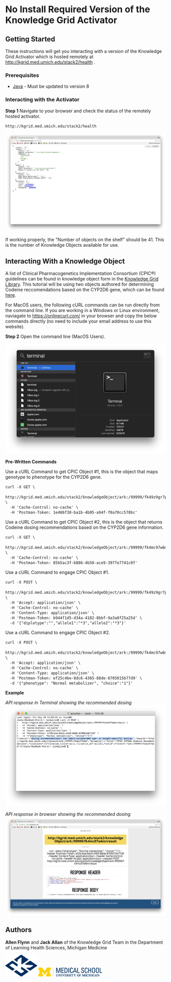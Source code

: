 # No Install Required Version of the Knowledge Grid Activator


## Getting Started

These instructions will get you interacting with a version of the Knowledge Grid Activator which is hosted remotely at http://kgrid.med.umich.edu/stack2/health . 

### Prerequisites

* [Java](http://www.oracle.com/technetwork/java/javase/downloads/jre8-downloads-2133155.html) - Must be updated to version 8


### Interacting with the Activator
**Step 1** Navigate to your browser and check the status of the remotely hosted activator.

```
http://kgrid.med.umich.edu/stack2/health
```

![Remote Activator](/activator-workshop/screenshots/remote_activator.png?raw=true)


If working properly, the "Number of objects on the shelf" should be 41. This is the number of Knowledge Objects available for use.


## Interacting With a Knowledge Object

A list of Clinical Pharmacogenetics Implementation Consortium (CPIC®) guidelines can be found in knowledge object form in the [Knowledge Grid Library](http://kgrid.med.umich.edu/library2/#/). This tutorial will be using two objects authored for determining Codeine reccomendations based on the CYP2D6 gene, which can be found [here](https://umich.box.com/v/CPICKnowledgeObjects).


For MacOS users, the following cURL commands can be run directly from the command line. If you are working in a Windows or Linux environment, naviagate to https://onlinecurl.com/ in your browser and copy the below commands directly (no need to include your email address to use this website). 


**Step 2** Open the command line (MacOS Users).

![Search Terminal](/activator-workshop/screenshots/search_terminal.png?raw=true)


**Pre-Written Commands**

Use a cURL Command to get CPIC Object #1, this is the object that maps genotype to phenotype for the CYP2D6 gene.
```
curl -X GET \
  http://kgrid.med.umich.edu/stack2/knowledgeObject/ark:/99999/fk49z9gr7p \
  -H 'Cache-Control: no-cache' \
  -H 'Postman-Token: 1e486f30-ba1b-4b05-a94f-f0a70cc578bc'
```


Use a cURL Command to get CPIC Object #2, this is the object that returns Codeine dosing recommendations based on the CYP2D6 gene information.
```
curl -X GET \
  http://kgrid.med.umich.edu/stack2/knowledgeObject/ark:/99999/fk4mc97w6m \
  -H 'Cache-Control: no-cache' \
  -H 'Postman-Token: 85b5ac3f-b886-4b58-ace9-397fe7741c0f'
```



Use a cURL Command to engage CPIC Object #1.
```
curl -X POST \
  http://kgrid.med.umich.edu/stack2/knowledgeObject/ark:/99999/fk49z9gr7p/result \
  -H 'Accept: application/json' \
  -H 'Cache-Control: no-cache' \
  -H 'Content-Type: application/json' \
  -H 'Postman-Token: b944f1d5-d34a-4182-8bbf-9a3a8f25a25d' \
  -d '{"diplotype":"","allele1":"*3","allele2":"*3"}'
```



Use a cURL Command to engage CPIC Object #2.
```
curl -X POST \
  http://kgrid.med.umich.edu/stack2/knowledgeObject/ark:/99999/fk4mc97w6m/result \
  -H 'Accept: application/json' \
  -H 'Cache-Control: no-cache' \
  -H 'Content-Type: application/json' \
  -H 'Postman-Token: ef25c4be-8dc6-4365-88de-8705015b77d9' \
  -d '{"phenotype": "Normal metabolizer", "choice":"1"}'
```


**Example**

*API response in Terminal showing the recommended dosing*
![Reccomendation](/activator-workshop/screenshots/curl4.png?raw=true)


*API response in browser showing the recommended dosing*
![Online Result](/activator-workshop/screenshots/online_response.png?raw=true)


## Authors

**Allen Flynn** and **Jack Allan** of the Knowledge Grid Team in the Department of Learning Health Sciences, Michigan Medicine


<img src="/activator-workshop/screenshots/kgrid.png?raw=true" width="100">
<img src="/activator-workshop/screenshots/medschool.png?raw=true" width="200">




